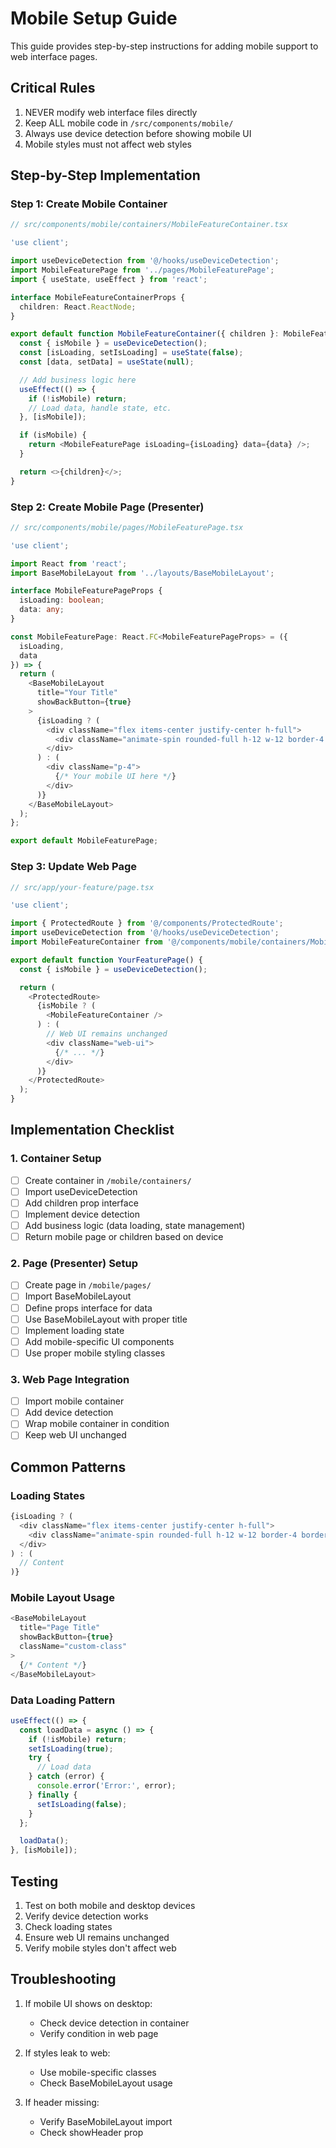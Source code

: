 # Mobile Setup Guide

This guide provides step-by-step instructions for adding mobile support to web interface pages.

## Critical Rules
1. NEVER modify web interface files directly
2. Keep ALL mobile code in `/src/components/mobile/`
3. Always use device detection before showing mobile UI
4. Mobile styles must not affect web styles

## Step-by-Step Implementation

### Step 1: Create Mobile Container
```typescript
// src/components/mobile/containers/MobileFeatureContainer.tsx

'use client';

import useDeviceDetection from '@/hooks/useDeviceDetection';
import MobileFeaturePage from '../pages/MobileFeaturePage';
import { useState, useEffect } from 'react';

interface MobileFeatureContainerProps {
  children: React.ReactNode;
}

export default function MobileFeatureContainer({ children }: MobileFeatureContainerProps) {
  const { isMobile } = useDeviceDetection();
  const [isLoading, setIsLoading] = useState(false);
  const [data, setData] = useState(null);

  // Add business logic here
  useEffect(() => {
    if (!isMobile) return;
    // Load data, handle state, etc.
  }, [isMobile]);

  if (isMobile) {
    return <MobileFeaturePage isLoading={isLoading} data={data} />;
  }

  return <>{children}</>;
}
```

### Step 2: Create Mobile Page (Presenter)
```typescript
// src/components/mobile/pages/MobileFeaturePage.tsx

'use client';

import React from 'react';
import BaseMobileLayout from '../layouts/BaseMobileLayout';

interface MobileFeaturePageProps {
  isLoading: boolean;
  data: any;
}

const MobileFeaturePage: React.FC<MobileFeaturePageProps> = ({
  isLoading,
  data
}) => {
  return (
    <BaseMobileLayout 
      title="Your Title"
      showBackButton={true}
    >
      {isLoading ? (
        <div className="flex items-center justify-center h-full">
          <div className="animate-spin rounded-full h-12 w-12 border-4 border-pink-600 border-t-transparent"></div>
        </div>
      ) : (
        <div className="p-4">
          {/* Your mobile UI here */}
        </div>
      )}
    </BaseMobileLayout>
  );
};

export default MobileFeaturePage;
```

### Step 3: Update Web Page
```typescript
// src/app/your-feature/page.tsx

'use client';

import { ProtectedRoute } from '@/components/ProtectedRoute';
import useDeviceDetection from '@/hooks/useDeviceDetection';
import MobileFeatureContainer from '@/components/mobile/containers/MobileFeatureContainer';

export default function YourFeaturePage() {
  const { isMobile } = useDeviceDetection();

  return (
    <ProtectedRoute>
      {isMobile ? (
        <MobileFeatureContainer />
      ) : (
        // Web UI remains unchanged
        <div className="web-ui">
          {/* ... */}
        </div>
      )}
    </ProtectedRoute>
  );
}
```

## Implementation Checklist

### 1. Container Setup
- [ ] Create container in `/mobile/containers/`
- [ ] Import useDeviceDetection
- [ ] Add children prop interface
- [ ] Implement device detection
- [ ] Add business logic (data loading, state management)
- [ ] Return mobile page or children based on device

### 2. Page (Presenter) Setup
- [ ] Create page in `/mobile/pages/`
- [ ] Import BaseMobileLayout
- [ ] Define props interface for data
- [ ] Use BaseMobileLayout with proper title
- [ ] Implement loading state
- [ ] Add mobile-specific UI components
- [ ] Use proper mobile styling classes

### 3. Web Page Integration
- [ ] Import mobile container
- [ ] Add device detection
- [ ] Wrap mobile container in condition
- [ ] Keep web UI unchanged

## Common Patterns

### Loading States
```typescript
{isLoading ? (
  <div className="flex items-center justify-center h-full">
    <div className="animate-spin rounded-full h-12 w-12 border-4 border-pink-600 border-t-transparent"></div>
  </div>
) : (
  // Content
)}
```

### Mobile Layout Usage
```typescript
<BaseMobileLayout 
  title="Page Title"
  showBackButton={true}
  className="custom-class"
>
  {/* Content */}
</BaseMobileLayout>
```

### Data Loading Pattern
```typescript
useEffect(() => {
  const loadData = async () => {
    if (!isMobile) return;
    setIsLoading(true);
    try {
      // Load data
    } catch (error) {
      console.error('Error:', error);
    } finally {
      setIsLoading(false);
    }
  };

  loadData();
}, [isMobile]);
```

## Testing
1. Test on both mobile and desktop devices
2. Verify device detection works
3. Check loading states
4. Ensure web UI remains unchanged
5. Verify mobile styles don't affect web

## Troubleshooting
1. If mobile UI shows on desktop:
   - Check device detection in container
   - Verify condition in web page

2. If styles leak to web:
   - Use mobile-specific classes
   - Check BaseMobileLayout usage

3. If header missing:
   - Verify BaseMobileLayout import
   - Check showHeader prop

